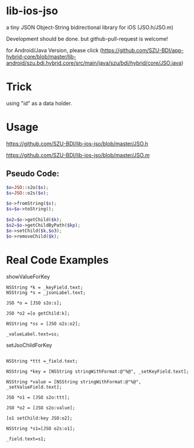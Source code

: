 # lib-ios-jso

a tiny JSON Object-String bidirectional library for iOS (JSO.h/JSO.m)

Development should be done.  but github-pull-request is welcome!

for Android/Java Version, please click (https://github.com/SZU-BDI/app-hybrid-core/blob/master/lib-android/szu.bdi.hybrid.core/src/main/java/szu/bdi/hybrid/core/JSO.java)

# Trick

using "id" as a data holder.

# Usage

https://github.com/SZU-BDI/lib-ios-jso/blob/master/JSO.h

https://github.com/SZU-BDI/lib-ios-jso/blob/master/JSO.m

## Pseudo Code:

```php
$o=JSO::s2o($s);
$s=JSO::o2s($o);

$o->fromString($s);
$s=$o->toString();

$o2=$o->getChild($k);
$o2=$o->getChildByPath($kp);
$o->setChild($k,$o3);
$o->removeChild($k);
```


# Real Code Examples

showValueForKey

```
NSString *k = _keyField.text;
NSString *s = _jsonLabel.text;

JSO *o = [JSO s2o:s];

JSO *o2 =[o getChild:k];

NSString *ss = [JSO o2s:o2];

_valueLabel.text=ss;

```

setJsoChildForKey

```objc

NSString *ttt =_field.text;

NSString *key = [NSString stringWithFormat:@"%@", _setKeyField.text];

NSString *value = [NSString stringWithFormat:@"%@", _setValueField.text];

JSO *o1 = [JSO s2o:ttt];

JSO *o2 = [JSO s2o:value];

[o1 setChild:key JSO:o2];

NSString *s1=[JSO o2s:o1];

_field.text=s1;


```

